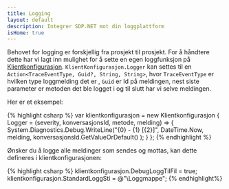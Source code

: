 ```yaml
---
title: Logging
layout: default
description: Integrer SDP.NET mot din loggplattform
isHome: true
---
```


Behovet for logging er forskjellig fra prosjekt til prosjekt. For å håndtere dette har vi lagt inn mulighet for å sette en egen loggfunksjon på [Klientkonfigurasjon](/#Klientkonfigurasjon). `KlientKonfigurasjon.Logger` kan settes til en `Action<TraceEventType, Guid?, String, String>`, hvor `TraceEventType` er hvilken type loggmelding det er , `Guid` er Id på meldingen, nest siste parameter er metoden det ble logget i og til slutt har vi selve meldingen. 

Her er et eksempel:

{% highlight csharp %}
var klientkonfigurasjon = new Klientkonfigurasjon
{
    Logger = (severity, konversasjonsId, metode, melding) =>
    {
        System.Diagnostics.Debug.WriteLine("{0} - {1} [{2}]", 
        	DateTime.Now, 
        	melding, 
        	konversasjonsId.GetValueOrDefault()
        );
    }
};
{% endhighlight %}

Ønsker du å logge alle meldinger som sendes og mottas, kan dette defineres i klientkonfigurasjonen:

{% highlight csharp %}
klientkonfigurasjon.DebugLoggTilFil = true;
klientkonfigurasjon.StandardLoggSti = @"\Loggmappe";
{% endhighlight%}

